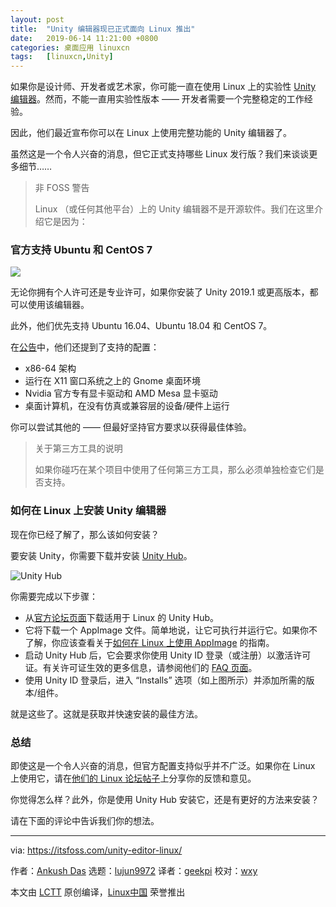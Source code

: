 ```yaml
---
layout: post
title:	"Unity 编辑器现已正式面向 Linux 推出"
date:	2019-06-14 11:21:00 +0800 
categories:	桌面应用 linuxcn 
tags:	[linuxcn,Unity]
---
```



如果你是设计师、开发者或艺术家，你可能一直在使用 Linux 上的实验性 [Unity 编辑器](https://unity3d.com/unity/editor)。然而，不能一直用实验性版本 —— 开发者需要一个完整稳定的工作经验。


因此，他们最近宣布你可以在 Linux 上使用完整功能的 Unity 编辑器了。


虽然这是一个令人兴奋的消息，但它正式支持哪些 Linux 发行版？我们来谈谈更多细节……



> 
> 非 FOSS 警告
> 
> 
> Linux （或任何其他平台）上的 Unity 编辑器不是开源软件。我们在这里介绍它是因为：
> 
> 
> 


### 官方支持 Ubuntu 和 CentOS 7


![](/Asserts/Images//attachment/album/201906/14/112102oo7l7rjstuvisnus.png)


无论你拥有个人许可还是专业许可，如果你安装了 Unity 2019.1 或更高版本，都可以使用该编辑器。


此外，他们优先支持 Ubuntu 16.04、Ubuntu 18.04 和 CentOS 7。


在[公告](https://blogs.unity3d.com/2019/05/30/announcing-the-unity-editor-for-linux/)中，他们还提到了支持的配置：


* x86-64 架构
* 运行在 X11 窗口系统之上的 Gnome 桌面环境
* Nvidia 官方专有显卡驱动和 AMD Mesa 显卡驱动
* 桌面计算机，在没有仿真或兼容层的设备/硬件上运行


你可以尝试其他的 —— 但最好坚持官方要求以获得最佳体验。



> 
> 关于第三方工具的说明
> 
> 
> 如果你碰巧在某个项目中使用了任何第三方工具，那么必须单独检查它们是否支持。
> 
> 
> 


### 如何在 Linux 上安装 Unity 编辑器


现在你已经了解了，那么该如何安装？


要安装 Unity，你需要下载并安装 [Unity Hub](https://forum.unity.com/threads/unity-hub-v-1-6-0-is-now-available.640792/)。


![Unity Hub](/Asserts/Images//attachment/album/201906/14/112104hdua83vdxkjwutzv.jpg)


你需要完成以下步骤：


* 从[官方论坛页面](https://forum.unity.com/threads/unity-hub-v-1-6-0-is-now-available.640792/)下载适用于 Linux 的 Unity Hub。
* 它将下载一个 AppImage 文件。简单地说，让它可执行并运行它。如果你不了解，你应该查看关于[如何在 Linux 上使用 AppImage](https://itsfoss.com/use-appimage-linux/) 的指南。
* 启动 Unity Hub 后，它会要求你使用 Unity ID 登录（或注册）以激活许可证。有关许可证生效的更多信息，请参阅他们的 [FAQ 页面](https://support.unity3d.com/hc/en-us/categories/201268913-Licenses)。
* 使用 Unity ID 登录后，进入 “Installs” 选项（如上图所示）并添加所需的版本/组件。


就是这些了。这就是获取并快速安装的最佳方法。


### 总结


即使这是一个令人兴奋的消息，但官方配置支持似乎并不广泛。如果你在 Linux 上使用它，请在[他们的 Linux 论坛帖子](https://forum.unity.com/forums/linux-editor.93/)上分享你的反馈和意见。


你觉得怎么样？此外，你是使用 Unity Hub 安装它，还是有更好的方法来安装？


请在下面的评论中告诉我们你的想法。




---


via: <https://itsfoss.com/unity-editor-linux/>


作者：[Ankush Das](https://itsfoss.com/author/ankush/) 选题：[lujun9972](https://github.com/lujun9972) 译者：[geekpi](https://github.com/geekpi) 校对：[wxy](https://github.com/wxy)


本文由 [LCTT](https://github.com/LCTT/TranslateProject) 原创编译，[Linux中国](https://linux.cn/) 荣誉推出
